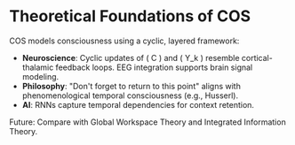 # Theoretical Foundations of COS

COS models consciousness using a cyclic, layered framework:

- **Neuroscience**: Cyclic updates of \( C \) and \( Y_k \) resemble cortical-thalamic feedback loops. EEG integration supports brain signal modeling.
- **Philosophy**: "Don't forget to return to this point" aligns with phenomenological temporal consciousness (e.g., Husserl).
- **AI**: RNNs capture temporal dependencies for context retention.

Future: Compare with Global Workspace Theory and Integrated Information Theory.
